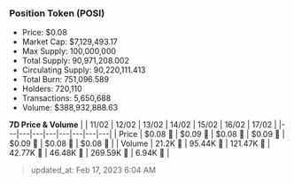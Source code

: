 
  ### Position Token (POSI)
  - Price: $0.08
  - Market Cap: $7,129,493.17
  - Max Supply: 100,000,000
  - Total Supply: 90,971,208.002
  - Circulating Supply: 90,220,111.413
  - Total Burn: 751,096.589
  - Holders: 720,110
  - Transactions: 5,650,688
  - Volume: $388,932,888.63

  **7D Price & Volume**
  | | 11&#x2F;02 | 12&#x2F;02 | 13&#x2F;02 | 14&#x2F;02 | 15&#x2F;02 | 16&#x2F;02 | 17&#x2F;02 |
  |---|---|---|---|---|---|---|---|
  | Price | $0.08 🚀 | $0.09 🚀 | $0.08 🔻 | $0.09 🚀 | $0.09 🚀 | $0.08 🔻 | $0.08 🚀 |
  | Volume | 21.2K 🚀 | 95.44K 🚀 | 121.47K 🚀 | 42.77K 🔻 | 46.48K 🚀 | 269.59K 🚀 | 6.94K 🔻 |

  > updated_at: Feb 17, 2023 6:04 AM
